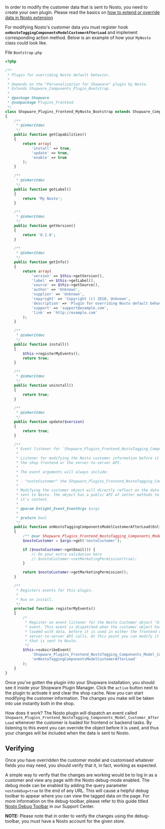 In order to modify the customer data that is sent to Nosto, you need to create your own plugin. Please read the basics on [how to extend or override data in Nosto extension](Overriding-or-extending-functionalities)

For modifying Nosto's customer data you must register hook **`onNostoTaggingComponentsModelCustomerAfterLoad`** and implement corresponding action method. Below is an example of how your `MyNosto` class could look like.

File `Bootstrap.php`

```php
<?php

/**
 * Plugin for overriding Nosto default behavior.
 *
 * Depends on the "Personalization for Shopware" plugin by Nosto.
 * Extends Shopware_Components_Plugin_Bootstrap.
 *
 * @package Shopware
 * @subpackage Plugins_Frontend
 */
class Shopware_Plugins_Frontend_MyNosto_Bootstrap extends Shopware_Components_Plugin_Bootstrap
{
    /**
     * @inheritdoc
     */
    public function getCapabilities()
    {
        return array(
            'install' => true,
            'update' => true,
            'enable' => true
        );
    }

    /**
     * @inheritdoc
     */
    public function getLabel()
    {
        return 'My Nosto';
    }

    /**
     * @inheritdoc
     */
    public function getVersion()
    {
        return '0.1.0';
    }

    /**
     * @inheritdoc
     */
    public function getInfo()
    {
        return array(
            'version' => $this->getVersion(),
            'label' => $this->getLabel(),
            'source' => $this->getSource(),
            'author' => 'Unknown',
            'supplier' => 'Unknown',
            'copyright' => 'Copyright (c) 2018, Unknown',
            'description' => 'Plugin for overriding Nosto default behavior',
            'support' => 'support@example.com',
            'link' => 'http://example.com'
        );
    }

    /**
     * @inheritdoc
     */
    public function install()
    {
        $this->registerMyEvents();
        return true;
    }

    /**
     * @inheritdoc
     */
    public function uninstall()
    {
        return true;
    }

    /**
     * @inheritdoc
     */
    public function update($version)
    {
        return true;
    }

    /**
     * Event listener for `Shopware_Plugins_Frontend_NostoTagging_Components_Model_Customer_AfterLoad`.
     *
     * Listener for modifying the Nosto customer information before it is used in
     * the shop frontend or the server-to-server API.
     *
     * The event arguments will always include:
     *
     * - "nostoCustomer" the Shopware_Plugins_Frontend_NostoTagging_Components_Model_Customer
     *
     * Modifying the customer object will directly reflect on the data that is
     * sent to Nosto. The object has a public API of setter methods to modify
     * it's content.
     *
     * @param Enlight_Event_EventArgs $args
     *
     * @return bool
     */
    public function onNostoTaggingComponentsModelCustomerAfterLoad(Enlight_Event_EventArgs $args)
    {
        /** @var Shopware_Plugins_Frontend_NostoTagging_Components_Model_Customer $nostoCustomer */
        $nostoCustomer = $args->get('nostoCustomer');

        if ($nostoCustomer->getEmail()) {
            // Do your extra validation here
            // $nostoCustomer->setMarketingPermission(true);
        }

        return $nostoCustomer->getMarketingPermission();
    }

    /**
     * Registers events for this plugin.
     *
     * Run on install.
     */
    protected function registerMyEvents()
    {
        /*
         * Register an event listener for the Nosto Customer object "AfterLoad"
         * event. This event is dispatched when the customer object has been
         * loaded with data, before it is used in either the frontend or in the
         * server-to-server API calls. At this point you can modify it's content
         * that is sent to Nosto.
         */
        $this->subscribeEvent(
            'Shopware_Plugins_Frontend_NostoTagging_Components_Model_Customer_AfterLoad',
            'onNostoTaggingComponentsModelCustomerAfterLoad'
        );
    }
}
```

Once you've gotten the plugin into your Shopware installation, you should see it inside your Shopware Plugin Manager. Click the `active` button next to the plugin to activate it and clear the shop cache. Now you can start modifying the customer information. The changes you make will be taken into use instantly both in the shop.

How does it work? The Nosto plugin will dispatch an event called `Shopware_Plugins_Frontend_NostoTagging_Components_Model_Customer_AfterLoad` whenever the customer is loaded for frontend or backend tasks. By listening to this event you can override the object before it is used, and thus your changes will be included when the data is sent to Nosto.

## Verifying

Once you have overridden the customer model and customised whatever fields you may need, you should verify that it, in fact, working as expected.

A simple way to verify that the changes are working would be to log in as a customer and view any page with the Nosto debug-mode enabled. The debug mode can be enabled by adding the query parameter `nostodebug=true` to the end of any URL. This will cause a helpful debug toolbar to appear where you can view the tagged data on the page. For more information on the debug-toolbar, please refer to this guide titled [Nosto Debug Toolbar](https://support.nosto.com/get-started/nosto-debug-toolbar/) in our Support Center.

**NOTE:** Please note that in order to verify the changes using the debug-toolbar, you must have a Nosto account for the given store.